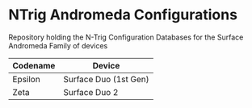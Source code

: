 # NTrig Andromeda Configurations

 Repository holding the N-Trig Configuration Databases for the Surface Andromeda Family of devices

| Codename | Device                |
|----------|-----------------------|
| Epsilon  | Surface Duo (1st Gen) |
| Zeta     | Surface Duo 2         |